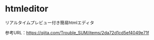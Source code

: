 # htmleditor
リアルタイムプレビュー付き簡易htmlエディタ


参考URL：https://qiita.com/Trouble_SUM/items/2da72d1cd5ef4049e71f
